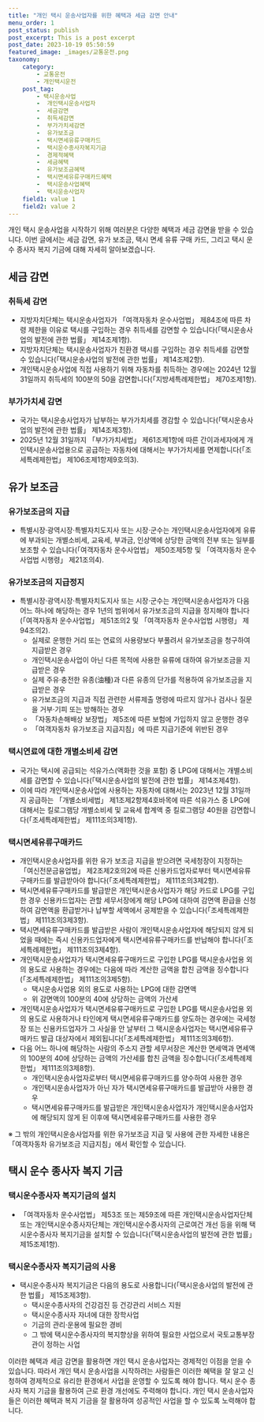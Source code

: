```yaml
---
title: "개인 택시 운송사업자를 위한 혜택과 세금 감면 안내"
menu_order: 1
post_status: publish
post_excerpt: This is a post excerpt
post_date: 2023-10-19 05:50:59
featured_image: _images/교통운전.png
taxonomy:
    category:
        - 교통운전
        - 개인택시운전
    post_tag:
        - 택시운송사업
        -  개인택시운송사업자
        -  세금감면
        -  취득세감면
        -  부가가치세감면
        -  유가보조금
        -  택시면세유류구매카드
        -  택시운수종사자복지기금
        -  경제적혜택
        -  세금혜택
        -  유가보조금혜택
        -  택시면세유류구매카드혜택
        -  택시운송사업혜택
        -  택시운송사업자
    field1: value 1
    field2: value 2
---
```




개인 택시 운송사업을 시작하기 위해 여러분은 다양한 혜택과 세금 감면을 받을 수 있습니다. 이번 글에서는 세금 감면, 유가 보조금, 택시 면세 유류 구매 카드, 그리고 택시 운수 종사자 복지 기금에 대해 자세히 알아보겠습니다.

## 세금 감면

### 취득세 감면
- 지방자치단체는 택시운송사업자가 「여객자동차 운수사업법」 제84조에 따른 차령 제한을 이유로 택시를 구입하는 경우 취득세를 감면할 수 있습니다(「택시운송사업의 발전에 관한 법률」 제14조제1항).
- 지방자치단체는 택시운송사업자가 친환경 택시를 구입하는 경우 취득세를 감면할 수 있습니다(「택시운송사업의 발전에 관한 법률」 제14조제2항).
- 개인택시운송사업에 직접 사용하기 위해 자동차를 취득하는 경우에는 2024년 12월 31일까지 취득세의 100분의 50을 감면합니다(「지방세특례제한법」 제70조제1항).

### 부가가치세 감면
- 국가는 택시운송사업자가 납부하는 부가가치세를 경감할 수 있습니다(「택시운송사업의 발전에 관한 법률」 제14조제3항).
- 2025년 12월 31일까지 「부가가치세법」 제61조제1항에 따른 간이과세자에게 개인택시운송사업용으로 공급하는 자동차에 대해서는 부가가치세를 면제합니다(「조세특례제한법」 제106조제1항제9호의3).

## 유가 보조금

### 유가보조금의 지급
- 특별시장·광역시장·특별자치도지사 또는 시장·군수는 개인택시운송사업자에게 유류에 부과되는 개별소비세, 교육세, 부과금, 인상액에 상당한 금액의 전부 또는 일부를 보조할 수 있습니다(「여객자동차 운수사업법」 제50조제5항 및 「여객자동차 운수사업법 시행령」 제21조의4).

### 유가보조금의 지급정지
- 특별시장·광역시장·특별자치도지사 또는 시장·군수는 개인택시운송사업자가 다음 어느 하나에 해당하는 경우 1년의 범위에서 유가보조금의 지급을 정지해야 합니다(「여객자동차 운수사업법」 제51조의2 및 「여객자동차 운수사업법 시행령」 제94조의2).
  - 실제로 운행한 거리 또는 연료의 사용량보다 부풀려서 유가보조금을 청구하여 지급받은 경우
  - 개인택시운송사업이 아닌 다른 목적에 사용한 유류에 대하여 유가보조금을 지급받은 경우
  - 실제 주유·충전한 유종(油種)과 다른 유종의 단가를 적용하여 유가보조금을 지급받은 경우
  - 유가보조금의 지급과 직접 관련한 서류제출 명령에 따르지 않거나 검사나 질문을 거부·기피 또는 방해하는 경우
  - 「자동차손해배상 보장법」 제5조에 따른 보험에 가입하지 않고 운행한 경우
  - 「여객자동차 유가보조금 지급지침」에 따른 지급기준에 위반된 경우

### 택시연료에 대한 개별소비세 감면
- 국가는 택시에 공급되는 석유가스(액화한 것을 포함) 중 LPG에 대해서는 개별소비세를 감면할 수 있습니다(「택시운송사업의 발전에 관한 법률」 제14조제4항).
- 이에 따라 개인택시운송사업에 사용하는 자동차에 대해서는 2023년 12월 31일까지 공급하는 「개별소비세법」 제1조제2항제4호바목에 따른 석유가스 중 LPG에 대해서는 킬로그램당 개별소비세 및 교육세 합계액 중 킬로그램당 40원을 감면합니다(「조세특례제한법」 제111조의3제1항).

### 택시면세유류구매카드
- 개인택시운송사업자를 위한 유가 보조금 지급을 받으려면 국세청장이 지정하는 「여신전문금융업법」 제2조제2호의2에 따른 신용카드업자로부터 택시면세유류구매카드를 발급받아야 합니다(「조세특례제한법」 제111조의3제2항).
- 택시면세유류구매카드를 발급받은 개인택시운송사업자가 해당 카드로 LPG를 구입한 경우 신용카드업자는 관할 세무서장에게 해당 LPG에 대하여 감면액 환급을 신청하여 감면액을 환급받거나 납부할 세액에서 공제받을 수 있습니다(「조세특례제한법」 제111조의3제3항).
- 택시면세유류구매카드를 발급받은 사람이 개인택시운송사업자에 해당되지 않게 되었을 때에는 즉시 신용카드업자에게 택시면세유류구매카드를 반납해야 합니다(「조세특례제한법」 제111조의3제4항).
- 개인택시운송사업자가 택시면세유류구매카드로 구입한 LPG를 택시운송사업용 외의 용도로 사용하는 경우에는 다음에 따라 계산한 금액을 합친 금액을 징수합니다(「조세특례제한법」 제111조의3제5항).
  - 택시운송사업용 외의 용도로 사용하는 LPG에 대한 감면액
  - 위 감면액의 100분의 40에 상당하는 금액의 가산세
- 개인택시운송사업자가 택시면세유류구매카드로 구입한 LPG를 택시운송사업용 외의 용도로 사용하거나 타인에게 택시면세유류구매카드를 양도하는 경우에는 국세청장 또는 신용카드업자가 그 사실을 안 날부터 그 택시운송사업자는 택시면세유류구매카드 발급 대상자에서 제외됩니다(「조세특례제한법」 제111조의3제6항).
- 다음 어느 하나에 해당하는 사람의 주소지 관할 세무서장은 계산한 면세액과 면세액의 100분의 40에 상당하는 금액의 가산세를 합친 금액을 징수합니다(「조세특례제한법」 제111조의3제8항).
  - 개인택시운송사업자로부터 택시면세유류구매카드를 양수하여 사용한 경우
  - 개인택시운송사업자가 아닌 자가 택시면세유류구매카드를 발급받아 사용한 경우
  - 택시면세유류구매카드를 발급받은 개인택시운송사업자가 개인택시운송사업자에 해당되지 않게 된 이후에 택시면세유류구매카드를 사용한 경우

※ 그 밖의 개인택시운송사업자를 위한 유가보조금 지급 및 사용에 관한 자세한 내용은 「여객자동차 유가보조금 지급지침」에서 확인할 수 있습니다.

## 택시 운수 종사자 복지 기금

### 택시운수종사자 복지기금의 설치
- 「여객자동차 운수사업법」 제53조 또는 제59조에 따른 개인택시운송사업자단체 또는 개인택시운수종사자단체는 개인택시운수종사자의 근로여건 개선 등을 위해 택시운수종사자 복지기금을 설치할 수 있습니다(「택시운송사업의 발전에 관한 법률」 제15조제1항).

### 택시운수종사자 복지기금의 사용
- 택시운수종사자 복지기금은 다음의 용도로 사용합니다(「택시운송사업의 발전에 관한 법률」 제15조제3항).
  - 택시운수종사자의 건강검진 등 건강관리 서비스 지원
  - 택시운수종사자 자녀에 대한 장학사업
  - 기금의 관리·운용에 필요한 경비
  - 그 밖에 택시운수종사자의 복지향상을 위하여 필요한 사업으로서 국토교통부장관이 정하는 사업

이러한 혜택과 세금 감면을 활용하면 개인 택시 운송사업자는 경제적인 이점을 얻을 수 있습니다. 따라서 개인 택시 운송사업을 시작하려는 사람들은 이러한 혜택을 잘 알고 신청하여 경제적으로 유리한 환경에서 사업을 운영할 수 있도록 해야 합니다. 택시 운수 종사자 복지 기금을 활용하여 근로 환경 개선에도 주력해야 합니다. 개인 택시 운송사업자들은 이러한 혜택과 복지 기금을 잘 활용하여 성공적인 사업을 할 수 있도록 노력해야 합니다.

